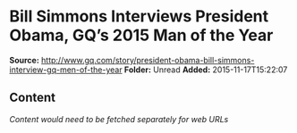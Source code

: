 # Bill Simmons Interviews President Obama, GQ’s 2015 Man of the Year

**Source:** http://www.gq.com/story/president-obama-bill-simmons-interview-gq-men-of-the-year
**Folder:** Unread
**Added:** 2015-11-17T15:22:07




## Content
*Content would need to be fetched separately for web URLs*
